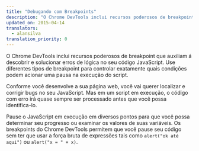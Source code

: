 ```yaml
---
title: "Debugando com Breakpoints"
description: "O Chrome DevTools inclui recursos poderosos de breakpoint que auxiliam á descobrir e solucionar erros de lógica no seu código JavaScript."
updated_on: 2015-04-14
translators:
  - alansilva
translation_priority: 0
---
```


<p class="intro">
  O Chrome DevTools inclui recursos poderosos de breakpoint que auxiliam á descobrir e solucionar erros de lógica no seu código JavaScript. Use diferentes tipos de breakpoint para controlar exatamente quais condições podem acionar uma pausa na execução do script.
</p>

Conforme você desenvolve a sua página web,
você vai querer localizar e corrigir bugs no seu JavaScript.
Mas em um script em execução,
o código com erro irá quase sempre ser processado
antes que você possa identifica-lo.

Pause o JavaScript em execução em diversos pontos
para que você possa determinar seu progresso ou examinar os valores de suas variáveis.
Os breakpoints do Chrome DevTools permitem que você pause seu código
sem ter que usar a força bruta de expressões
tais como `alert("ok até aqui")` ou `alert("x = " + x)`.
